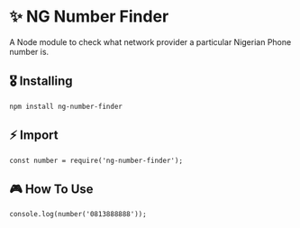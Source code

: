 # ✨ NG Number Finder
A Node module to check what network provider a particular Nigerian Phone number is.


## 🎖 Installing
```
npm install ng-number-finder
```

## ⚡️ Import
```
const number = require('ng-number-finder');
```

## 🎮 How To Use
```
console.log(number('0813888888'));
```